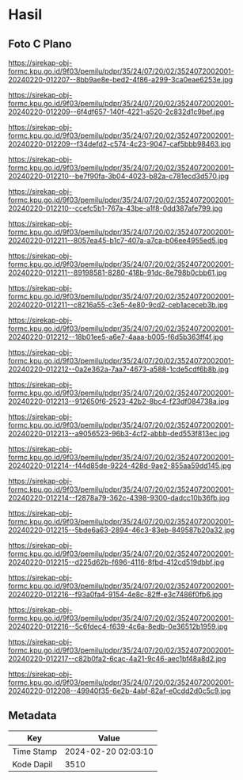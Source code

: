 # Hasil

## Foto C Plano

https://sirekap-obj-formc.kpu.go.id/9f03/pemilu/pdpr/35/24/07/20/02/3524072002001-20240220-012207--8bb9ae8e-bed2-4f86-a299-3ca0eae6253e.jpg

https://sirekap-obj-formc.kpu.go.id/9f03/pemilu/pdpr/35/24/07/20/02/3524072002001-20240220-012209--6f4df657-140f-4221-a520-2c832d1c9bef.jpg

https://sirekap-obj-formc.kpu.go.id/9f03/pemilu/pdpr/35/24/07/20/02/3524072002001-20240220-012209--f34defd2-c574-4c23-9047-caf5bbb98463.jpg

https://sirekap-obj-formc.kpu.go.id/9f03/pemilu/pdpr/35/24/07/20/02/3524072002001-20240220-012210--be7f90fa-3b04-4023-b82a-c781ecd3d570.jpg

https://sirekap-obj-formc.kpu.go.id/9f03/pemilu/pdpr/35/24/07/20/02/3524072002001-20240220-012210--ccefc5b1-767a-43be-a1f8-0dd387afe799.jpg

https://sirekap-obj-formc.kpu.go.id/9f03/pemilu/pdpr/35/24/07/20/02/3524072002001-20240220-012211--8057ea45-b1c7-407a-a7ca-b06ee4955ed5.jpg

https://sirekap-obj-formc.kpu.go.id/9f03/pemilu/pdpr/35/24/07/20/02/3524072002001-20240220-012211--89198581-8280-418b-91dc-8e798b0cbb61.jpg

https://sirekap-obj-formc.kpu.go.id/9f03/pemilu/pdpr/35/24/07/20/02/3524072002001-20240220-012211--c8216a55-c3e5-4e80-9cd2-ceb1aceceb3b.jpg

https://sirekap-obj-formc.kpu.go.id/9f03/pemilu/pdpr/35/24/07/20/02/3524072002001-20240220-012212--18b01ee5-a6e7-4aaa-b005-f6d5b363ff4f.jpg

https://sirekap-obj-formc.kpu.go.id/9f03/pemilu/pdpr/35/24/07/20/02/3524072002001-20240220-012212--0a2e362a-7aa7-4673-a588-1cde5cdf6b8b.jpg

https://sirekap-obj-formc.kpu.go.id/9f03/pemilu/pdpr/35/24/07/20/02/3524072002001-20240220-012213--912650f6-2523-42b2-8bc4-f23df084738a.jpg

https://sirekap-obj-formc.kpu.go.id/9f03/pemilu/pdpr/35/24/07/20/02/3524072002001-20240220-012213--a9056523-96b3-4cf2-abbb-ded553f813ec.jpg

https://sirekap-obj-formc.kpu.go.id/9f03/pemilu/pdpr/35/24/07/20/02/3524072002001-20240220-012214--f44d85de-9224-428d-9ae2-855aa59dd145.jpg

https://sirekap-obj-formc.kpu.go.id/9f03/pemilu/pdpr/35/24/07/20/02/3524072002001-20240220-012214--f2878a79-362c-4398-9300-dadcc10b36fb.jpg

https://sirekap-obj-formc.kpu.go.id/9f03/pemilu/pdpr/35/24/07/20/02/3524072002001-20240220-012215--5bde6a63-2894-46c3-83eb-849587b20a32.jpg

https://sirekap-obj-formc.kpu.go.id/9f03/pemilu/pdpr/35/24/07/20/02/3524072002001-20240220-012215--d225d62b-f696-4116-8fbd-412cd519dbbf.jpg

https://sirekap-obj-formc.kpu.go.id/9f03/pemilu/pdpr/35/24/07/20/02/3524072002001-20240220-012216--f93a0fa4-9154-4e8c-82ff-e3c7486f0fb6.jpg

https://sirekap-obj-formc.kpu.go.id/9f03/pemilu/pdpr/35/24/07/20/02/3524072002001-20240220-012216--5c6fdec4-f639-4c6a-8edb-0e36512b1959.jpg

https://sirekap-obj-formc.kpu.go.id/9f03/pemilu/pdpr/35/24/07/20/02/3524072002001-20240220-012217--c82b0fa2-6cac-4a21-9c46-aec1bf48a8d2.jpg

https://sirekap-obj-formc.kpu.go.id/9f03/pemilu/pdpr/35/24/07/20/02/3524072002001-20240220-012208--49940f35-6e2b-4abf-82af-e0cdd2d0c5c9.jpg


## Metadata

| Key        | Value               |
| ---------- | ------------------- |
| Time Stamp | 2024-02-20 02:03:10 |
| Kode Dapil | 3510                |



